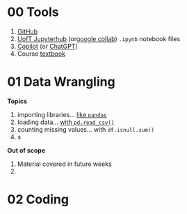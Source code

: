 # 00 Tools

1. [GitHub](https://github.com/pointOfive/STA130_ChatGPT/blob/main/README.md)
2. [UofT Jupyterhub](https://datatools.utoronto.ca) (or[google collab](https://colab.research.google.com/)) `.ipynb` notebook files
3. [Copilot](https://copilot.microsoft.com/) (or [ChatGPT](https://chat.openai.com/))
4. Course [textbook](https://github.com/pointOfive/STA130_ChatGPT/wiki/)

# 01 Data Wrangling
**Topics**
1. importing libraries... [like `pandas`](01.1)
2. loading data... [with `pd.read_csv()`](01.2)
3. counting missing values... with `df.isnull.sum()`
4. s

**Out of scope**
1. Material covered in future weeks
2. 
# 02 Coding
